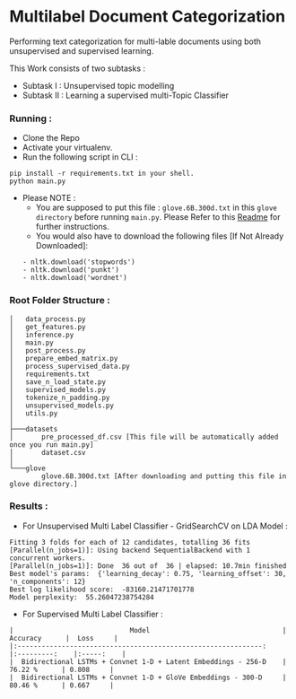 # Multilabel Document Categorization

Performing text categorization for multi-lable documents using both unsupervised and supervised learning.

This Work consists of two subtasks :
- Subtask I  : Unsupervised topic modelling
- Subtask II : Learning a supervised multi-Topic Classifier

### Running :
- Clone the Repo
- Activate your virtualenv.
- Run the following script in CLI :
```
pip install -r requirements.txt in your shell.
python main.py
```
- Please NOTE : 
  - You are supposed to put this file : ``` glove.6B.300d.txt ``` in this ```glove directory``` before running ```main.py```. Please Refer to this [Readme](https://github.com/harshgeek4coder/Multilabel_Document_Categorization_/blob/main/glove/README.md) for further instructions.
   - You would also have to download the following files [If Not Already Downloaded]:
   ```
   - nltk.download('stopwords')
   - nltk.download('punkt')
   - nltk.download('wordnet')
   ```

### Root Folder Structure : 
```
│   data_process.py
│   get_features.py
│   inference.py
│   main.py
│   post_process.py
│   prepare_embed_matrix.py
│   process_supervised_data.py
│   requirements.txt
│   save_n_load_state.py
│   supervised_models.py
│   tokenize_n_padding.py
│   unsupervised_models.py
│   utils.py
│
├───datasets
│       pre_processed_df.csv [This file will be automatically added once you run main.py]
│       dataset.csv
│
└───glove
        glove.6B.300d.txt [After downloading and putting this file in glove directory.]
```

### Results :

- For Unsupervised Multi Label Classifier - GridSearchCV on LDA Model : <br>
```
Fitting 3 folds for each of 12 candidates, totalling 36 fits
[Parallel(n_jobs=1)]: Using backend SequentialBackend with 1 concurrent workers.
[Parallel(n_jobs=1)]: Done  36 out of  36 | elapsed: 10.7min finished
Best model's params:  {'learning_decay': 0.75, 'learning_offset': 30, 'n_components': 12}
Best log likelihood score:  -83160.21471701778
Model perplexity:  55.26047238754284
```

- For Supervised Multi Label Classifier : <br>
```
|                             Model                             	| Accuracy  	|  Loss 	|
|:-------------------------------------------------------------:	|:---------:	|:-----:	|
|  Bidirectional LSTMs + Convnet 1-D + Latent Embeddings - 256-D 	|  76.22 %  	| 0.808 	|
|  Bidirectional LSTMs + Convnet 1-D + GloVe Embeddings - 300-D 	|  80.46 %  	| 0.667 	|
```

